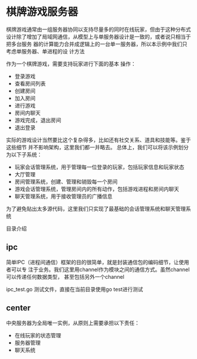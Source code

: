 # 棋牌游戏服务器

棋牌游戏通常由一组服务器协同以支持尽量多的同时在线玩家，但由于这种分布式
设计除了增加了局域网通信，从模型上与单服务器设计是一致的，或者说只相当于把多台服务
器的计算能力合并成逻辑上的一台单一服务器，所以本示例中我们只考虑单服务器、单进程的设
计方法

作为一个棋牌游戏，需要支持玩家进行下面的基本
操作：
- 登录游戏
- 查看房间列表
- 创建房间
- 加入房间
- 进行游戏
- 房间内聊天
- 游戏完成，退出房间
- 退出登录

实际的游戏设计当然要比这个复杂得多，比如还有社交关系、道具和技能等。鉴于这些细节
并不影响架构，这里我们都一并略去。
总体上，我们可以将该示例划分为以下子系统：
- 玩家会话管理系统，用于管理每一位登录的玩家，包括玩家信息和玩家状态
- 大厅管理
- 房间管理系统，创建、管理和销毁每一个房间
- 游戏会话管理系统，管理房间内的所有动作，包括游戏进程和房间内聊天
- 聊天管理系统，用于接收管理员的广播信息

为了避免贴出太多源代码，这里我们只实现了最基础的会话管理系统和聊天管理系统


目录介绍

## ipc

简单IPC（进程间通信）框架的目的很简单，就是封装通信包的编码细节，让使用者可以专
注于业务。我们这里用channel作为模块之间的通信方式。虽然channel可以传递任何数据类型，
甚至包括另外一个channel

ipc_test.go 测试文件，直接在当前目录使用go test进行测试



## center

中央服务器为全局唯一实例，从原则上需要承担以下责任：
- 在线玩家的状态管理
- 服务器管理
- 聊天系统